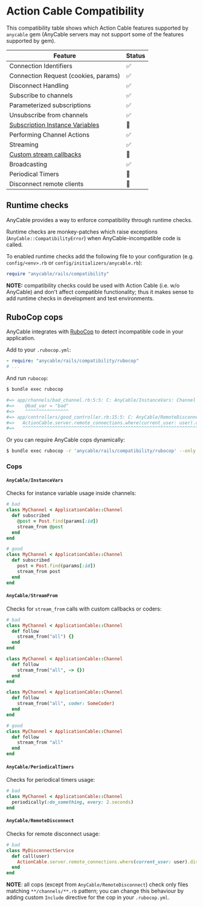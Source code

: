 # Action Cable Compatibility

This compatibility table shows which Action Cable features supported by `anycable` gem (AnyCable servers may not support some of the features supported by gem).

Feature                  | Status 
-------------------------|--------
Connection Identifiers   | ✅
Connection Request (cookies, params) | ✅
Disconnect Handling | ✅
Subscribe to channels | ✅
Parameterized subscriptions | ✅
Unsubscribe from channels | ✅
[Subscription Instance Variables](http://edgeapi.rubyonrails.org/classes/ActionCable/Channel/Streams.html) | 🚫
Performing Channel Actions | ✅
Streaming | ✅
[Custom stream callbacks](http://edgeapi.rubyonrails.org/classes/ActionCable/Channel/Streams.html) | 🚫
Broadcasting | ✅
Periodical Timers | 🚫
Disconnect remote clients | 🚧

## Runtime checks

AnyCable provides a way to enforce compatibility through runtime checks.

Runtime checks are monkey-patches which raise exceptions (`AnyCable::CompatibilityError`) when AnyCable-incompatible code is called.

To enabled runtime checks add the following file to your configuration (e.g. `config/<env>.rb` or `config/initializers/anycable.rb`):

```ruby
require "anycable/rails/compatibility"
```

**NOTE:** compatibility checks could be used with Action Cable (i.e. w/o AnyCable) and don't affect compatible functionality; thus it makes sense to add runtime checks in development and test environments.

## RuboCop cops

AnyCable integrates with [RuboCop](https://github.com/rubocop-hq/rubocop) to detect incompatible code in your application.

Add to your `.rubocop.yml`:

```yml
- require: "anycable/rails/compatibility/rubocop"
# ...
```

And run `rubocop`:

```sh
$ bundle exec rubocop

#=> app/channels/bad_channel.rb:5:5: C: AnyCable/InstanceVars: Channel instance variables are not supported in AnyCable
#=>    @bad_var = "bad"
#=>    ^^^^^^^^^^^^^^^^
#=> app/controllers/good_controller.rb:15:5: C: AnyCable/RemoteDisconnect: Disconnecting remote clients is not supported inAnyCable
#=>   ActionCable.server.remote_connections.where(current_user: user).disconnect
#=>   ^^^^^^^^^^^^^^^^^^^^^^^^^^^^^^^^^^^^^^^^^^^^^^^^^^^^^^^^^^^^^^^^^^^^^^^^^^
```

Or you can require AnyCable cops dynamically:

```sh
$ bundle exec rubocop -r 'anycable/rails/compatibility/rubocop' --only AnyCable
```

### Cops

#### `AnyCable/InstanceVars`

Checks for instance variable usage inside channels:

```ruby
# bad
class MyChannel < ApplicationCable::Channel
  def subscribed
    @post = Post.find(params[:id])
    stream_from @post
  end
end

# good
class MyChannel < ApplicationCable::Channel
  def subscribed
    post = Post.find(params[:id])
    stream_from post
  end
end
```

#### `AnyCable/StreamFrom`

Checks for `stream_from` calls with custom callbacks or coders:

```ruby
# bad
class MyChannel < ApplicationCable::Channel
  def follow
    stream_from("all") {}
  end
end

class MyChannel < ApplicationCable::Channel
  def follow
    stream_from("all", -> {})
  end
end

class MyChannel < ApplicationCable::Channel
  def follow
    stream_from("all", coder: SomeCoder)
  end
end

# good
class MyChannel < ApplicationCable::Channel
  def follow
    stream_from "all"
  end
end
```

#### `AnyCable/PeriodicalTimers`

Checks for periodical timers usage:

```ruby
# bad
class MyChannel < ApplicationCable::Channel
  periodically(:do_something, every: 2.seconds)
end
```

#### `AnyCable/RemoteDisconnect`

Checks for remote disconnect usage:

```ruby
# bad
class MyDisconnectService
  def call(user)
    ActionCable.server.remote_connections.where(current_user: user).disconnect
  end
end
```

**NOTE**: all cops (except from `AnyCable/RemoteDisconnect`) check only files matching `**/channels/**.rb` pattern; you can change this behaviour by adding custom `Include` directive for the cop in your `.rubocop.yml`.
